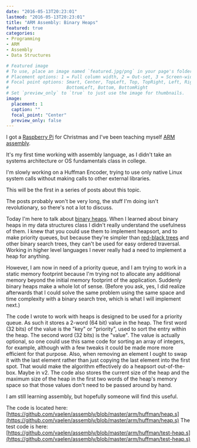 ```yaml
---
date: "2016-05-13T20:23:01"
lastmod: "2016-05-13T20:23:01"
title: "ARM Assembly: Binary Heaps"
featured: true
categories:
- Programming
- ARM
- Assembly
- Data Structures

# Featured image
# To use, place an image named `featured.jpg/png` in your page's folder.
# Placement options: 1 = Full column width, 2 = Out-set, 3 = Screen-width
# Focal point options: Smart, Center, TopLeft, Top, TopRight, Left, Right,
#                      BottomLeft, Bottom, BottomRight
# Set `preview_only` to `true` to just use the image for thumbnails.
image:
  placement: 1
  caption: ""
  focal_point: "Center"
  preview_only: false
---
```

I got a [Raspberry Pi](https://en.wikipedia.org/wiki/Raspberry_Pi) for Christmas and I've been teaching myself [ARM assembly](https://en.wikipedia.org/wiki/ARM_architecture#Instruction_set).

It's my first time working with assembly language, as I didn't take an systems architecture or OS fundamentals class in college.

I'm slowly working on a Huffman Encoder, trying to use only native Linux system calls without making calls to other external libraries.

This will be the first in a series of posts about this topic.

The posts probably won't be very long, the stuff I'm doing isn't revolutionary, so there's not a lot to discuss.

Today I'm here to talk about [binary
heaps](https://en.wikipedia.org/wiki/Binary_heap).  When I learned
about binary heaps in my data structures class I didn't really
understand the usefulness of them.  I knew that you could use them to
implement heapsort, and to make priority queues, but because they're
simpler than [red-black
trees](https://en.wikipedia.org/wiki/Red%E2%80%93black_tree) and other
binary search trees, they can't be used for easy ordered
traversal. Working in higher level languages I never really had a need
to implement a heap for anything.

However, I am now in need of a priority queue, and I am trying to work
in a static memory footprint because I'm trying not to allocate any
additional memory beyond the initial memory footprint of the
application. Suddenly binary heaps make a whole lot of sense. (Before
you ask, yes, I did realize afterwards that I could solve the same
problem using the same space and time complexity with a binary search
tree, which is what I will implement next.)

The code I wrote to work with heaps is designed to be
used for a priority queue. As such it stores a 2-word (64 bit) value
in the heap. The first word (32 bits) of the value is the "key" or
"priority", used to sort the entry within the heap. The second word
(32 bits) is the "value". The value is actually optional, so one could
use this same code for sorting an array of integers, for example,
although with a few tweaks it could be made more more efficient for
that purpose. Also, when removing an element I ought to swap it with
the last element rather than just copying the last element into the
first spot. That would make the algorithm effectively do a heapsort
out-of-the-box. Maybe in v2. The code also stores the current size of
the heap and the maximum size of the heap in the first two words of
the heap's memory space so that those values don't need to be passed
around by hand.

I am still learning assembly, but hopefully someone will find this
useful.

The code is located here:
[https://github.com/vaelen/assembly/blob/master/arm/huffman/heap.s](https://github.com/vaelen/assembly/blob/master/arm/huffman/heap.s)
The test code is here:
[https://github.com/vaelen/assembly/blob/master/arm/huffman/test-heap.s](https://github.com/vaelen/assembly/blob/master/arm/huffman/test-heap.s)
